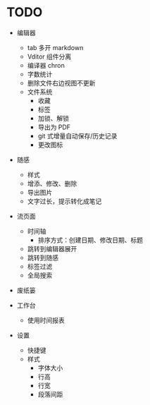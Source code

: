 # TODO

- 编辑器

  - tab 多开 markdown
  - Vditor 组件分离
  - 编译器 chron
  - 字数统计
  - 删除文件右边视图不更新
  - 文件系统
    - 收藏
    - 标签
    - 加锁、解锁
    - 导出为 PDF
    - git 式增量自动保存/历史记录
    - 更改图标

- 随感

  - 样式
  - 增添、修改、删除
  - 导出图片
  - 文字过长，提示转化成笔记

- 流页面

  - 时间轴
    - 排序方式：创建日期、修改日期、标题
  - 跳转到编辑器展开
  - 跳转到随感
  - 标签过滤
  - 全局搜索

- 废纸篓

- 工作台

  - 使用时间报表

- 设置
  - 快捷键
  - 样式
    - 字体大小
    - 行高
    - 行宽
    - 段落间距
